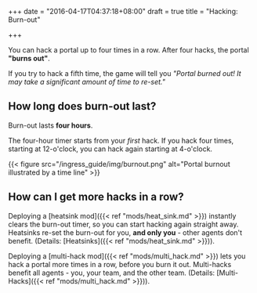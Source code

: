 +++
date = "2016-04-17T04:37:18+08:00"
draft = true
title = "Hacking: Burn-out"

+++

You can hack a portal up to four times in a row. After four hacks, the portal **"burns out"**.

If you try to hack a fifth time, the game will tell you *"Portal burned out! It may take a significant amount of time to re-set."*



## How long does burn-out last?

Burn-out lasts **four hours**.

The four-hour timer starts from your  *first* hack. If you hack four times, starting at 12-o'clock, you can hack again starting at 4-o'clock.

{{< figure src="/ingress_guide/img/burnout.png" alt="Portal burnout illustrated by a time line" >}}

## How can I get more hacks in a row?

Deploying a [heatsink mod]({{< ref "mods/heat_sink.md" >}}) instantly clears the burn-out timer, so you can start hacking again straight away. Heatsinks re-set the burn-out for you, **and only you** - other agents don't benefit. (Details: [Heatsinks]({{< ref "mods/heat_sink.md" >}})).

Deploying a [multi-hack mod]({{< ref "mods/multi_hack.md" >}}) lets you hack a portal more times in a row, before you burn it out. Multi-hacks benefit all agents - you, your team, and the other team. (Details: [Multi-Hacks]({{< ref "mods/multi_hack.md" >}})).


